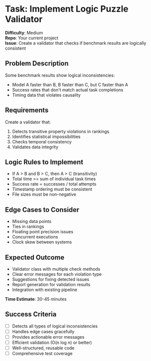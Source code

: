 # Task: Implement Logic Puzzle Validator

**Difficulty**: Medium  
**Repo**: Your current project  
**Issue**: Create a validator that checks if benchmark results are logically consistent  

## Problem Description
Some benchmark results show logical inconsistencies:
- Model A faster than B, B faster than C, but C faster than A
- Success rates that don't match actual task completions
- Timing data that violates causality

## Requirements
Create a validator that:
1. Detects transitive property violations in rankings
2. Identifies statistical impossibilities
3. Checks temporal consistency
4. Validates data integrity

## Logic Rules to Implement
- If A > B and B > C, then A > C (transitivity)
- Total time >= sum of individual task times
- Success rate = successes / total attempts
- Timestamp ordering must be consistent
- File sizes must be non-negative

## Edge Cases to Consider
- Missing data points
- Ties in rankings
- Floating point precision issues
- Concurrent executions
- Clock skew between systems

## Expected Outcome
- Validator class with multiple check methods
- Clear error messages for each violation type
- Suggestions for fixing detected issues
- Report generation for validation results
- Integration with existing pipeline

**Time Estimate**: 30-45 minutes

## Success Criteria
- [ ] Detects all types of logical inconsistencies
- [ ] Handles edge cases gracefully
- [ ] Provides actionable error messages
- [ ] Efficient validation (O(n log n) or better)
- [ ] Well-structured, reusable code
- [ ] Comprehensive test coverage